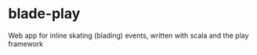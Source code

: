 blade-play
==========

Web app for inline skating (blading) events, written with scala and the play framework
